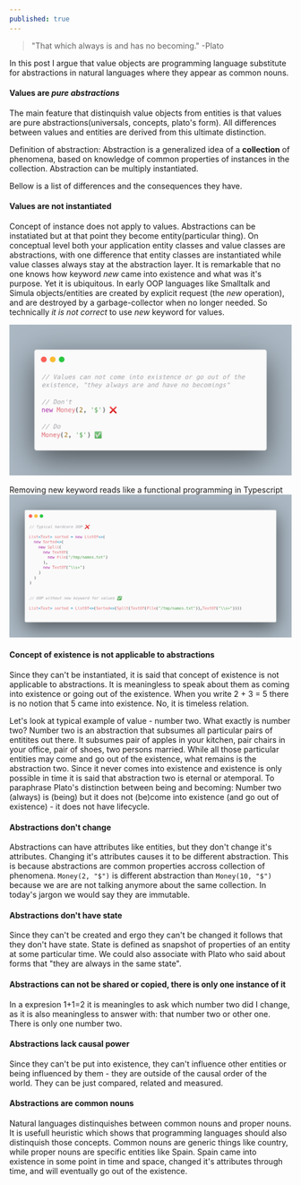 ```yaml
---
published: true
---
```


> "That which always is and has no becoming." -Plato

In this post I argue that value objects are programming language substitute for abstractions in natural languages where they appear as common nouns.

#### Values are _pure abstractions_
The main feature that distinquish value objects from entities is that values are pure abstractions(universals, concepts, plato's form). All differences between values and entities are derived from this ultimate distinction.

Definition of abstraction: Abstraction is a generalized idea of a **collection** of phenomena, based on knowledge of common properties of instances in the collection. Abstraction can be multiply instantiated.

Bellow is a list of differences and the consequences they have.

#### Values are not instantiated
Concept of instance does not apply to values. Abstractions can be instatiated but at that point they become entity(particular thing). On conceptual level both your application entity classes and value classes are abstractions, with one difference that entity classes are instantiated while value classes always stay at the abstraction layer. It is remarkable that no one knows how keyword _new_ came into existence and what was it's purpose. Yet it is ubiquitous. In early OOP languages like Smalltalk and Simula objects/entities are created by explicit request (the _new_ operation), and are destroyed by a garbage-collector when no longer needed. So technically _it is not correct_ to use _new_ keyword for values.

![Abstractions/Values can not be instantiated](https://raw.githubusercontent.com/aleksandar-b/blog/gh-pages/_posts/carbon%20(3).png)

Removing new keyword reads like a functional programming in Typescript
![Abstractions/OOP without new](https://raw.githubusercontent.com/aleksandar-b/blog/gh-pages/_posts/carbon%20(4).png)

#### Concept of existence is not applicable to abstractions
Since they can't be instantiated, it is said that concept of existence is not applicable to abstractions. It is meaningless to speak about them as coming into existence or going out of the existence. When you write 2 + 3 = 5 there is no notion that 5 came into existence. No, it is timeless relation.

Let's look at typical example of value - number two. What exactly is number two?
Number two is an abstraction that subsumes all particular pairs of entitites out there. It subsumes pair of apples in your kitchen, pair chairs in your office, pair of shoes, two persons married. While all those particular entities may come and go out of the existence, what remains is the abstraction two. Since it never comes into existence and existence is only possible in time it is said that abstraction two is eternal or atemporal. To paraphrase Plato's distinction between being and becoming: Number two (always) is (being) but it does not (be)come into existence (and go out of existence) - it does not have lifecycle.

#### Abstractions don't change
Abstractions can have attributes like entities, but they don't change it's attributes. Changing it's attributes causes it to be different abstraction. This is because abstractions are common properties accross collection of phenomena. `Money(2, "$")` is different abstraction than `Money(10, "$")` because we are are not talking anymore about the same collection. In today's jargon we would say they are immutable. 

#### Abstractions don't have state
Since they can't be created and ergo they can't be changed it follows that they don't have state. State is defined as snapshot of properties of an entity at some particular time. We could also associate with Plato who said about forms that "they are always in the same state".

#### Abstractions can not be shared or copied, there is only one instance of it
In a expresion 1+1=2 it is meaningles to ask which number two did I change, as it is also meaningless to answer with: that number two or other one. There is only one number two.

#### Abstractions lack causal power
Since they can't be put into existence, they can't influence other entities or being influenced by them - they are outside of the causal order of the world. They can be just compared, related and measured.

#### Abstractions are common nouns
Natural languages distinquishes between common nouns and proper nouns. It is usefull heuristic which shows that programming languages should also distinquish those concepts.
Common nouns are generic things like country, while proper nouns are specific entities like Spain. Spain came into existence in some point in time and space, changed it's attributes through time, and will eventually go out of the existence.
